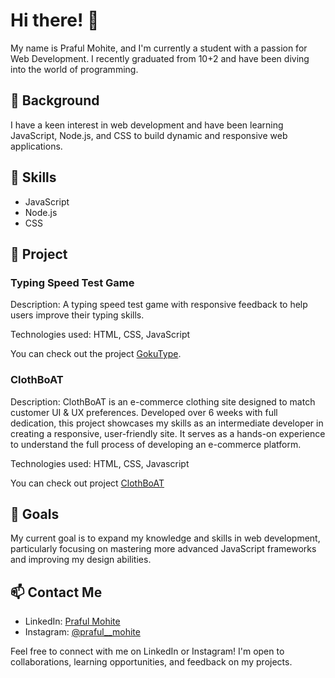 # Hi there! 👋

My name is Praful Mohite, and I'm currently a student with a passion for Web Development. I recently graduated from 10+2 and have been diving into the world of programming.

## 🌱 Background

I have a keen interest in web development and have been learning JavaScript, Node.js, and CSS to build dynamic and responsive web applications.

## 🔧 Skills

- JavaScript
- Node.js
- CSS

## 🚀 Project

### Typing Speed Test Game

Description: A typing speed test game with responsive feedback to help users improve their typing skills.

Technologies used: HTML, CSS, JavaScript

You can check out the project [GokuType](https://prafulcodes.github.io/Typing-Speed-Tester/).

### ClothBoAT

Description: ClothBoAT is an e-commerce clothing site designed to match customer UI & UX preferences. Developed over 6 weeks with full dedication, this project showcases my skills as an intermediate developer in creating a responsive, user-friendly site. It serves as a hands-on experience to understand the full process of developing an e-commerce platform.

Technologies used: HTML, CSS, Javascript

You can check out project [ClothBoAT](https://clothboat.netlify.app/)

## 🎯 Goals

My current goal is to expand my knowledge and skills in web development, particularly focusing on mastering more advanced JavaScript frameworks and improving my design abilities.

## 📫 Contact Me

- LinkedIn: [Praful Mohite](https://www.linkedin.com/in/praful-mohite)
- Instagram: [@praful__mohite](https://www.instagram.com/praful__mohite/?igsh=ZjVmMjhqMzl5ZXpu)

Feel free to connect with me on LinkedIn or Instagram! I'm open to collaborations, learning opportunities, and feedback on my projects.
